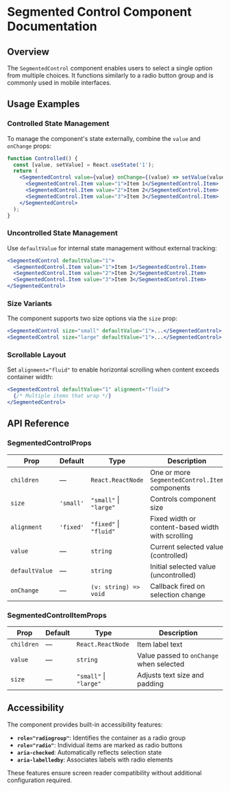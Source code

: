 # Segmented Control Component Documentation

## Overview

The `SegmentedControl` component enables users to select a single option from multiple choices. It functions similarly to a radio button group and is commonly used in mobile interfaces.

## Usage Examples

### Controlled State Management

To manage the component's state externally, combine the `value` and `onChange` props:

```jsx
function Controlled() {
  const [value, setValue] = React.useState('1');
  return (
    <SegmentedControl value={value} onChange={(value) => setValue(value)}>
      <SegmentedControl.Item value="1">Item 1</SegmentedControl.Item>
      <SegmentedControl.Item value="2">Item 2</SegmentedControl.Item>
      <SegmentedControl.Item value="3">Item 3</SegmentedControl.Item>
    </SegmentedControl>
  );
}
```

### Uncontrolled State Management

Use `defaultValue` for internal state management without external tracking:

```jsx
<SegmentedControl defaultValue="1">
  <SegmentedControl.Item value="1">Item 1</SegmentedControl.Item>
  <SegmentedControl.Item value="2">Item 2</SegmentedControl.Item>
  <SegmentedControl.Item value="3">Item 3</SegmentedControl.Item>
</SegmentedControl>
```

### Size Variants

The component supports two size options via the `size` prop:

```jsx
<SegmentedControl size="small" defaultValue="1">...</SegmentedControl>
<SegmentedControl size="large" defaultValue="1">...</SegmentedControl>
```

### Scrollable Layout

Set `alignment="fluid"` to enable horizontal scrolling when content exceeds container width:

```jsx
<SegmentedControl defaultValue="1" alignment="fluid">
  {/* Multiple items that wrap */}
</SegmentedControl>
```

## API Reference

### SegmentedControlProps

| Prop | Default | Type | Description |
|------|---------|------|-------------|
| `children` | — | `React.ReactNode` | One or more `SegmentedControl.Item` components |
| `size` | `'small'` | `"small"` \| `"large"` | Controls component size |
| `alignment` | `'fixed'` | `"fixed"` \| `"fluid"` | Fixed width or content-based width with scrolling |
| `value` | — | `string` | Current selected value (controlled) |
| `defaultValue` | — | `string` | Initial selected value (uncontrolled) |
| `onChange` | — | `(v: string) => void` | Callback fired on selection change |

### SegmentedControlItemProps

| Prop | Default | Type | Description |
|------|---------|------|-------------|
| `children` | — | `React.ReactNode` | Item label text |
| `value` | — | `string` | Value passed to `onChange` when selected |
| `size` | — | `"small"` \| `"large"` | Adjusts text size and padding |

## Accessibility

The component provides built-in accessibility features:

- **`role="radiogroup"`**: Identifies the container as a radio group
- **`role="radio"`**: Individual items are marked as radio buttons
- **`aria-checked`**: Automatically reflects selection state
- **`aria-labelledby`**: Associates labels with radio elements

These features ensure screen reader compatibility without additional configuration required.
